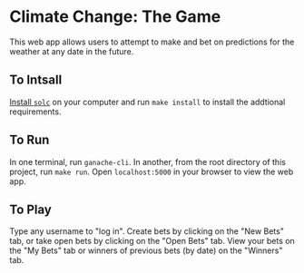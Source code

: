 Climate Change: The Game
========================

This web app allows users to attempt to make and bet on predictions for the weather at any date in the future.

To Intsall
----------

[Install `solc`](https://solidity.readthedocs.io/en/v0.4.24/installing-solidity.html) on your computer and run `make install` to install the addtional requirements.

To Run
------

In one terminal, run `ganache-cli`. In another, from the root directory of this project, run `make run`. Open `localhost:5000` in your browser to view the web app.

To Play
-------

Type any username to "log in". Create bets by clicking on the "New Bets" tab, or take open bets by clicking on the "Open Bets" tab. View your bets on the "My Bets" tab or winners of previous bets (by date) on the "Winners" tab.